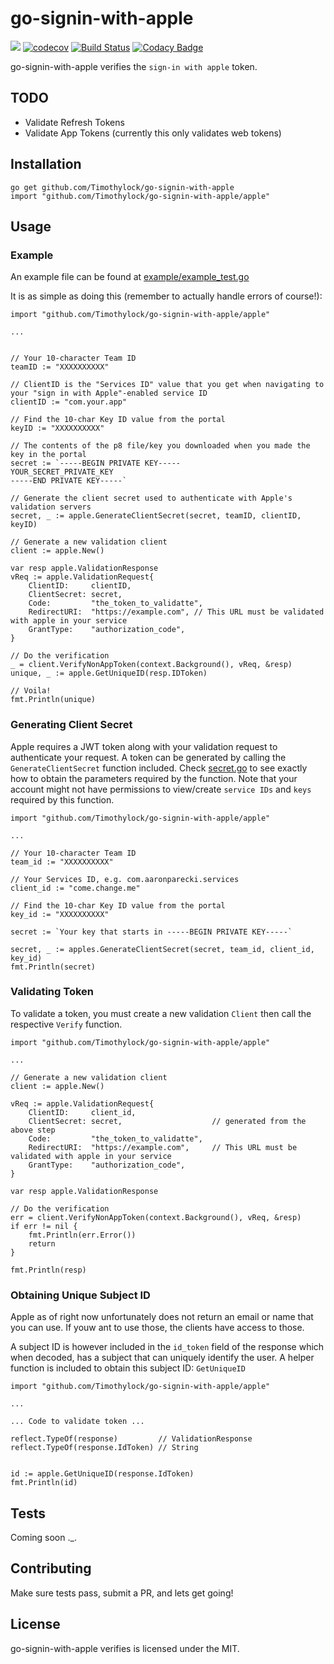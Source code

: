 go-signin-with-apple
======

![](https://img.shields.io/badge/golang-1.13-blue.svg?style=flat) [![codecov](https://codecov.io/gh/Timothylock/go-signin-with-apple/branch/master/graph/badge.svg)](https://codecov.io/gh/Timothylock/go-signin-with-apple)
 [![Build Status](https://travis-ci.com/Timothylock/go-signin-with-apple.svg?branch=master)](https://travis-ci.com/Timothylock/go-signin-with-apple) [![Codacy Badge](https://api.codacy.com/project/badge/Grade/b54cafe3d1884d9cbe9748839739265e)](https://www.codacy.com/manual/Timothylock/go-signin-with-apple?utm_source=github.com&amp;utm_medium=referral&amp;utm_content=Timothylock/go-signin-with-apple&amp;utm_campaign=Badge_Grade)

go-signin-with-apple verifies the `sign-in with apple` token.

## TODO
- Validate Refresh Tokens
- Validate App Tokens (currently this only validates web tokens)

## Installation
```
go get github.com/Timothylock/go-signin-with-apple
import "github.com/Timothylock/go-signin-with-apple/apple"

```

## Usage
### Example
An example file can be found at [example/example_test.go](example/example_test.go)

It is as simple as doing this (remember to actually handle errors of course!): 

``` golang
import "github.com/Timothylock/go-signin-with-apple/apple"

...


// Your 10-character Team ID
teamID := "XXXXXXXXXX"

// ClientID is the "Services ID" value that you get when navigating to your "sign in with Apple"-enabled service ID
clientID := "com.your.app"

// Find the 10-char Key ID value from the portal
keyID := "XXXXXXXXXX"

// The contents of the p8 file/key you downloaded when you made the key in the portal
secret := `-----BEGIN PRIVATE KEY-----
YOUR_SECRET_PRIVATE_KEY
-----END PRIVATE KEY-----`

// Generate the client secret used to authenticate with Apple's validation servers
secret, _ := apple.GenerateClientSecret(secret, teamID, clientID, keyID)

// Generate a new validation client
client := apple.New()

var resp apple.ValidationResponse
vReq := apple.ValidationRequest{
	ClientID:     clientID,
	ClientSecret: secret,
	Code:         "the_token_to_validatte",
	RedirectURI:  "https://example.com", // This URL must be validated with apple in your service
	GrantType:    "authorization_code",
}

// Do the verification
_ = client.VerifyNonAppToken(context.Background(), vReq, &resp)
unique, _ := apple.GetUniqueID(resp.IDToken)

// Voila!
fmt.Println(unique)
```

### Generating Client Secret
Apple requires a JWT token along with your validation request to authenticate your request. A token can be generated by 
calling the `GenerateClientSecret` function included. Check [secret.go](secret.go) to see exactly how to obtain the 
parameters required by the function. Note that your account might not have permissions to view/create `service IDs` and 
`keys` required by this function. 

```
import "github.com/Timothylock/go-signin-with-apple/apple"

...

// Your 10-character Team ID
team_id := "XXXXXXXXXX"

// Your Services ID, e.g. com.aaronparecki.services
client_id := "come.change.me"

// Find the 10-char Key ID value from the portal
key_id := "XXXXXXXXXX"

secret := `Your key that starts in -----BEGIN PRIVATE KEY-----`

secret, _ := apples.GenerateClientSecret(secret, team_id, client_id, key_id)
fmt.Println(secret)
```

### Validating Token
To validate a token, you must create a new validation `Client` then call the respective `Verify` function.

```
import "github.com/Timothylock/go-signin-with-apple/apple"

...

// Generate a new validation client
client := apple.New()

vReq := apple.ValidationRequest{
	ClientID:     client_id,
	ClientSecret: secret,                    // generated from the above step
	Code:         "the_token_to_validatte",
	RedirectURI:  "https://example.com",     // This URL must be validated with apple in your service
	GrantType:    "authorization_code",
}

var resp apple.ValidationResponse

// Do the verification
err = client.VerifyNonAppToken(context.Background(), vReq, &resp)
if err != nil {
	fmt.Println(err.Error())
	return
}

fmt.Println(resp)

```

### Obtaining Unique Subject ID
Apple as of right now unfortunately does not return an email or name that you can use. If youw ant to use those, the 
clients have access to those.

A subject ID is however included in the `id_token` field of the response which when decoded, has a subject that can 
uniquely identify the user. A helper function is included to obtain this subject ID: `GetUniqueID`

```
import "github.com/Timothylock/go-signin-with-apple/apple"

...

... Code to validate token ...

reflect.TypeOf(response)         // ValidationResponse
reflect.TypeOf(response.IdToken) // String


id := apple.GetUniqueID(response.IdToken)
fmt.Println(id)
```

## Tests
Coming soon ._.

## Contributing
Make sure tests pass, submit a PR, and lets get going! 

## License
go-signin-with-apple verifies is licensed under the MIT.
